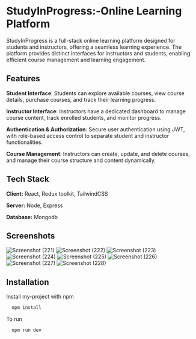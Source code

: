 
# StudyInProgress:-Online Learning Platform

StudyInProgress is a full-stack online learning platform designed for students and instructors, offering a seamless learning experience. The platform provides distinct interfaces for instructors and students, enabling efficient course management and learning engagement.


## Features

**Student Interface**: Students can explore available courses, view course details, purchase courses, and track their learning progress. 

**Instructor Interface**: Instructors have a dedicated dashboard to manage course content, track enrolled students, and monitor progress.

**Authentication & Authorization**: Secure user authentication using JWT, with role-based access control to separate student and instructor functionalities.

**Course Management**:  Instructors can create, update, and delete courses, and manage their course structure and content dynamically. 



## Tech Stack

**Client:** React, Redux toolkit, TailwindCSS

**Server:** Node, Express

**Database:** Mongodb


## Screenshots
![Screenshot (221)](https://github.com/user-attachments/assets/d506fbae-5c10-40b6-b23f-5f7979d9d60d)
![Screenshot (222)](https://github.com/user-attachments/assets/6dd09be8-0711-4218-b40a-049f5cd289a8)
![Screenshot (223)](https://github.com/user-attachments/assets/03446da8-260d-4867-9c90-72c8f2b2cfca)
![Screenshot (224)](https://github.com/user-attachments/assets/51a44315-2ef7-4c82-9260-3126fb885626)
![Screenshot (225)](https://github.com/user-attachments/assets/ff5456fe-9031-45e6-8e82-411313bc7af1)
![Screenshot (226)](https://github.com/user-attachments/assets/64889cfd-b8d1-4c09-aeac-40adfd060ad4)
![Screenshot (227)](https://github.com/user-attachments/assets/76a7def6-e27c-49fd-9099-bf21bb11b14e)
![Screenshot (228)](https://github.com/user-attachments/assets/bd79410b-c8d3-4142-96d4-127f94e33916)


## Installation

Install my-project with npm

```bash
  npm install
```

To run

```bash
  npm run dev
```
    
